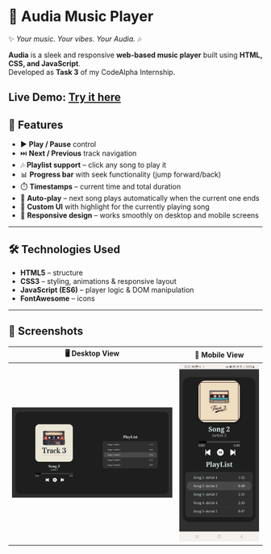 # 🎵 Audia Music Player  

✨ *Your music. Your vibes. Your Audia.* 🎶  

**Audia** is a sleek and responsive **web-based music player** built using **HTML, CSS, and JavaScript**.  
Developed as **Task 3** of my CodeAlpha Internship.  

**Live Demo:** [Try it here]( https://rutupatil27.github.io/Audia-music-player/)  
---

## 🚀 Features  
- ▶️ **Play / Pause** control  
- ⏭️ **Next / Previous** track navigation  
- 🎶 **Playlist support** – click any song to play it  
- 📊 **Progress bar** with seek functionality (jump forward/back)  
- ⏱️ **Timestamps** – current time and total duration  
- 🔄 **Auto-play** – next song plays automatically when the current one ends  
- 🎨 **Custom UI** with highlight for the currently playing song  
- 📱 **Responsive design** – works smoothly on desktop and mobile screens  

---

## 🛠️ Technologies Used
- **HTML5** – structure  
- **CSS3** – styling, animations & responsive layout  
- **JavaScript (ES6)** – player logic & DOM manipulation  
- **FontAwesome** – icons  

---

## 📸 Screenshots

| 🖥️ Desktop View | 📱 Mobile View |
|-----------------|----------------|
| ![Desktop Screenshot](Imgs/Desktop_ss.png) | ![Mobile Screenshot](Imgs/Mobile_ss.jpg) |
